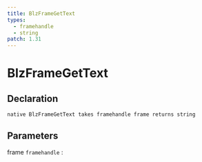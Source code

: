 ```yaml
---
title: BlzFrameGetText
types:
  - framehandle
  - string
patch: 1.31
---
```


# BlzFrameGetText

## Declaration

```jass
native BlzFrameGetText takes framehandle frame returns string
```

## Parameters
frame `framehandle`
: 
